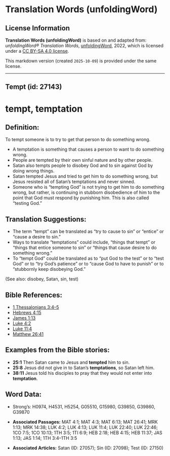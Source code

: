 # Translation Words (unfoldingWord)

## License Information

**Translation Words (unfoldingWord)** is based on and adapted from: _unfoldingWord® Translation Words_, [unfoldingWord](https://unfoldingword.org/utw), 2022, which is licensed under a [CC BY-SA 4.0 license](https://creativecommons.org/licenses/by-sa/4.0/legalcode.en).

This markdown version (created `2025-10-09`) is provided under the same license.



--------------------------------

## Tempt (id: 27143)

tempt, temptation
=================

Definition:
-----------

To tempt someone is to try to get that person to do something wrong.

* A temptation is something that causes a person to want to do something wrong.
* People are tempted by their own sinful nature and by other people.
* Satan also tempts people to disobey God and to sin against God by doing wrong things.
* Satan tempted Jesus and tried to get him to do something wrong, but Jesus resisted all of Satan’s temptations and never sinned.
* Someone who is “tempting God” is not trying to get him to do something wrong, but rather, is continuing in stubborn disobedience of him to the point that God must respond by punishing him. This is also called “testing God.”

Translation Suggestions:
------------------------

* The term “tempt” can be translated as “try to cause to sin” or “entice” or “cause a desire to sin.”
* Ways to translate “temptations” could include, “things that tempt” or “things that entice someone to sin” or “things that cause desire to do something wrong.”
* To “tempt God” could be translated as to “put God to the test” or to “test God” or to “try God’s patience” or to “cause God to have to punish” or to “stubbornly keep disobeying God.”

(See also: disobey, Satan, sin, test)

Bible References:
-----------------

* [1 Thessalonians 3:4–5](https://ref.ly/1Thess3:4-1Thess3:5)
* [Hebrews 4:15](https://ref.ly/Heb4:15)
* [James 1:13](https://ref.ly/Jas1:13)
* [Luke 4:2](https://ref.ly/Luke4:2)
* [Luke 11:4](https://ref.ly/Luke11:4)
* [Matthew 26:41](https://ref.ly/Matt26:41)

Examples from the Bible stories:
--------------------------------

* **25:1** Then Satan came to Jesus and **tempted** him to sin.
* **25:8** Jesus did not give in to Satan’s **temptations**, so Satan left him.
* **38:11** Jesus told his disciples to pray that they would not enter into **temptation**.

Word Data:
----------

* Strong’s: H0974, H4531, H5254, G05510, G15980, G39850, G39860, G39870

* **Associated Passages:** MAT 4:1; MAT 4:3; MAT 6:13; MAT 26:41; MRK 1:13; MRK 14:38; LUK 4:2; LUK 4:13; LUK 11:4; LUK 22:40; LUK 22:46; 1CO 7:5; 1CO 10:13; 1TH 3:5; 1TI 6:9; HEB 2:18; HEB 4:15; HEB 11:37; JAS 1:13; JAS 1:14; 1TH 3:4–1TH 3:5
* **Associated Articles:** Satan (ID: 27057); Sin (ID: 27098); Test (ID: 27150)


